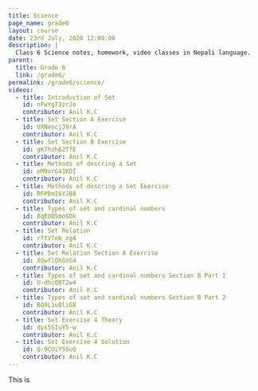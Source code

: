 ```yaml
---
title: Science
page_name: grade6
layout: course
date: 23rd July, 2020 12:00:00
description: |
  Class 6 Science notes, homework, video classes in Nepali language.
parent: 
  title: Grade 6
  link: /grade6/
permalink: /grade6/science/
videos:
  - title: Introduction of Set 
    id: nFwYgT3zrJo
    contributor: Anil K.C
  - title: Set Section A Exercise
    id: UXNeocjJ9rA
    contributor: Anil K.C
  - title: Set Section B Exercise
    id: gK7hzh62TfE
    contributor: Anil K.C
  - title: Methods of descring a Set
    id: eM9orG41KDI
    contributor: Anil K.C
  - title: Methods of descring a Set Exercise
    id: RFPBmI6YJB8
    contributor: Anil K.C
  - title: Types of set and cardinal numbers
    id: 8qE0D5moGDk
    contributor: Anil K.C
  - title: Set Relation
    id: rftVfeb_zg4
    contributor: Anil K.C
  - title: Set Relation Section A Exercise
    id: XQwflOhGVG4
    contributor: Anil K.C
  - title: Types of set and cardinal numbers Section B Part 1 
    id: U-dhcQBT2w4
    contributor: Anil K.C
  - title: Types of set and cardinal numbers Section B Part 2 
    id: BQ0L1u8liG8
    contributor: Anil K.C
  - title: Set Exercise 4 Theory
    id: dys5SIuY5-w
    contributor: Anil K.C
  - title: Set Exercise 4 Solution
    id: Q-9CUiY55uQ
    contributor: Anil K.C
---
```


This is 